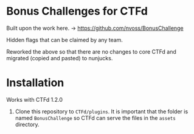 # Bonus Challenges for CTFd

Built upon the work here. -> https://github.com/nvoss/BonusChallenge

Hidden flags that can be claimed by any team.

Reworked the above so that there are no changes to core CTFd and migrated (copied and pasted) to nunjucks.

# Installation

Works with CTFd 1.2.0 

1. Clone this repository to `CTFd/plugins`. It is important that the folder is
named `BonusChallenge` so CTFd can serve the files in the `assets`
directory.
